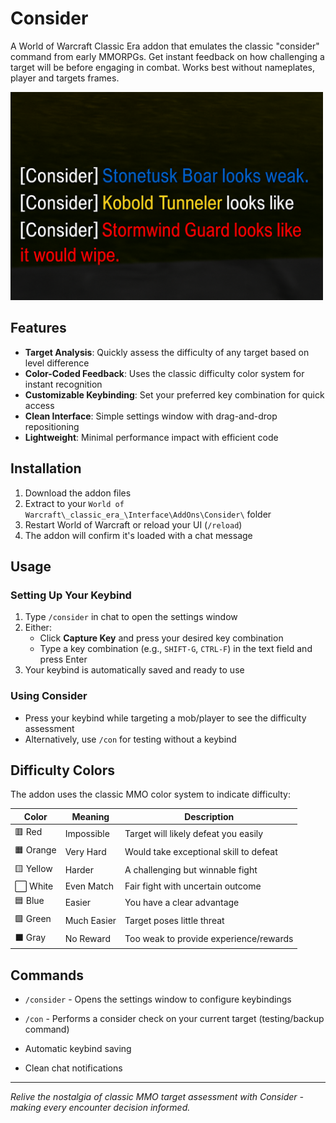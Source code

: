# Consider

A World of Warcraft Classic Era addon that emulates the classic "consider" command from early MMORPGs. Get instant feedback on how challenging a target will be before engaging in combat. Works best without nameplates, player and targets frames.

<img src="https://raw.githubusercontent.com/seathasky/Consider/refs/heads/main/img/examples.png" alt="Consider examples" width="500">



## Features

- **Target Analysis**: Quickly assess the difficulty of any target based on level difference
- **Color-Coded Feedback**: Uses the classic difficulty color system for instant recognition
- **Customizable Keybinding**: Set your preferred key combination for quick access
- **Clean Interface**: Simple settings window with drag-and-drop repositioning
- **Lightweight**: Minimal performance impact with efficient code

## Installation

1. Download the addon files
2. Extract to your `World of Warcraft\_classic_era_\Interface\AddOns\Consider\` folder
3. Restart World of Warcraft or reload your UI (`/reload`)
4. The addon will confirm it's loaded with a chat message

## Usage

### Setting Up Your Keybind
1. Type `/consider` in chat to open the settings window
2. Either:
   - Click **Capture Key** and press your desired key combination
   - Type a key combination (e.g., `SHIFT-G`, `CTRL-F`) in the text field and press Enter
3. Your keybind is automatically saved and ready to use

### Using Consider
- Press your keybind while targeting a mob/player to see the difficulty assessment
- Alternatively, use `/con` for testing without a keybind

## Difficulty Colors

The addon uses the classic MMO color system to indicate difficulty:

| Color | Meaning      | Description |
|-------|--------------|-------------|
| 🟥 Red    | Impossible | Target will likely defeat you easily |
| 🟧 Orange | Very Hard  | Would take exceptional skill to defeat |
| 🟨 Yellow | Harder     | A challenging but winnable fight |
| ⬜ White  | Even Match | Fair fight with uncertain outcome |
| 🟦 Blue   | Easier     | You have a clear advantage |
| 🟩 Green  | Much Easier| Target poses little threat |
| ⬛ Gray   | No Reward  | Too weak to provide experience/rewards |



## Commands

- `/consider` - Opens the settings window to configure keybindings
- `/con` - Performs a consider check on your current target (testing/backup command)

- Automatic keybind saving
- Clean chat notifications

---

*Relive the nostalgia of classic MMO target assessment with Consider - making every encounter decision informed.*
